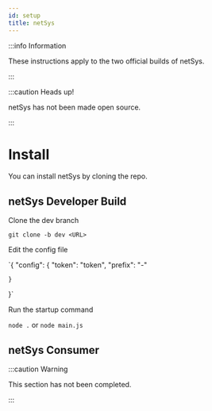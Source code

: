 ```yaml
---
id: setup
title: netSys
---
```


:::info Information

These instructions apply to the two official builds of netSys.

:::

:::caution Heads up!

netSys has not been made open source.

:::

# Install

You can install netSys by cloning the repo.

## netSys Developer Build

Clone the dev branch

`git clone -b dev <URL>`

Edit the config file

`{
    "config": {
        "token": "token",
        "prefix": "-"
    
    }
    
}`

Run the startup command 

`node .` or `node main.js`

## netSys Consumer 

:::caution Warning

This section has not been completed.

:::

